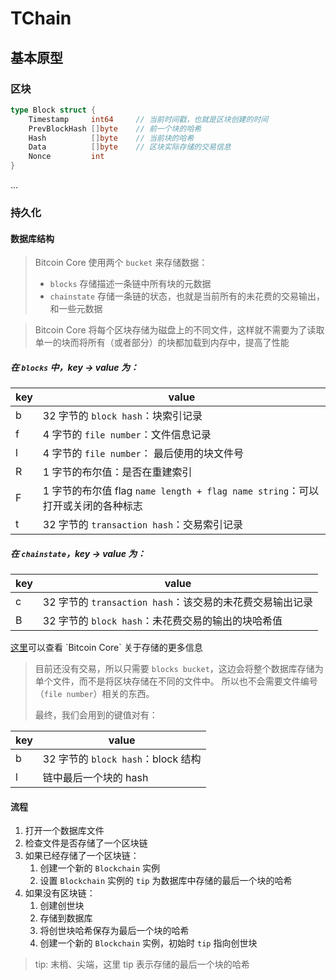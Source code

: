 # TChain

## 基本原型

### 区块

```go
type Block struct {
	Timestamp     int64     // 当前时间戳，也就是区块创建的时间
	PrevBlockHash []byte    // 前一个块的哈希
	Hash          []byte    // 当前块的哈希
	Data          []byte    // 区块实际存储的交易信息
	Nonce         int
}
```

...

### 持久化

#### 数据库结构
> Bitcoin Core 使用两个 `bucket` 来存储数据：
> - `blocks` 存储描述一条链中所有块的元数据
> - `chainstate` 存储一条链的状态，也就是当前所有的未花费的交易输出，和一些元数据

> Bitcoin Core 将每个区块存储为磁盘上的不同文件，这样就不需要为了读取单一的块而将所有（或者部分）的块都加载到内存中，提高了性能

##### 在 `blocks` 中，key -> value 为：

| key | value |
| ---- | ---- |
| b | 32 字节的 `block hash`：块索引记录 |
| f | 4 字节的 `file number`：文件信息记录 |
| l | 4 字节的 `file number`： 最后使用的块文件号 |
| R |  1 字节的布尔值：是否在重建索引 |
| F | 1 字节的布尔值 flag `name length + flag name string`：可以打开或关闭的各种标志 |
| t | 32 字节的 `transaction hash`：交易索引记录 |

##### 在 `chainstate`，key -> value 为：

| key | value |
| ---- | ---- |
| c | 32 字节的 `transaction hash`：该交易的未花费交易输出记录 |
| B | 32 字节的 `block hash`：未花费交易的输出的块哈希值 |

[这里](https://en.bitcoin.it/wiki/Bitcoin_Core_0.11_(ch_2):_Data_Storage)可以查看 `Bitcoin Core` 关于存储的更多信息

> 目前还没有交易，所以只需要 `blocks bucket`，这边会将整个数据库存储为单个文件，而不是将区块存储在不同的文件中。 所以也不会需要文件编号（`file number`）相关的东西。
> 
> 最终，我们会用到的键值对有：

| key | value |
| ---- | ---- |
| b | 32 字节的 `block hash`：block 结构 |
| l | 链中最后一个块的 hash |

#### 流程

1. 打开一个数据库文件
2. 检查文件是否存储了一个区块链
3. 如果已经存储了一个区块链：
    1. 创建一个新的 `Blockchain` 实例
    2. 设置 `Blockchain` 实例的 `tip` 为数据库中存储的最后一个块的哈希
4. 如果没有区块链：
    1. 创建创世块
    2. 存储到数据库
    3. 将创世块哈希保存为最后一个块的哈希
    4. 创建一个新的 `Blockchain` 实例，初始时 `tip` 指向创世块
> tip: 末梢、尖端，这里 tip 表示存储的最后一个块的哈希
